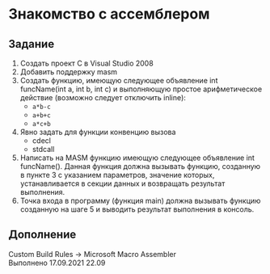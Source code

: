 # Знакомство с ассемблером
## Задание
1. Создать проект C в Visual Studio 2008
2. Добавить поддержку masm
3. Создать функцию, имеющую следующее объявление int funcName(int a, int b, int c) и выполняющую простое арифметическое действие (возможно следует отключить inline):
    - `a*b-c`
    - `a+b+c`
    - `a*c+b`
4. Явно задать для функции конвенцию вызова 
    - cdecl
    - stdcall
5. Написать на MASM функцию имеющую следующее объявление int funcName(). Данная функция должна вызывать функцию, созданную в пункте 3 с указанием параметров, значение которых, устанавливается в секции данных и возвращать результат выполнения.
6. Точка входа в программу (функция main) должна вызывать функцию созданную на шаге 5 и выводить результат выполнения в консоль.
## Дополнение
Custom Build Rules -> Microsoft Macro Assembler  
Выполнено 17.09.2021 22.09
